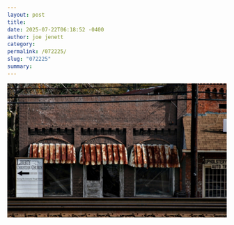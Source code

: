 ```yaml
---
layout: post
title: 
date: 2025-07-22T06:18:52 -0400
author: joe jenett
category: 
permalink: /072225/
slug: "072225"
summary:
---
```


<a title="new in b22 img.select" href="/img.select"><img src="/images.select/liberty.jpg" alt="liberty" class="mw100 mt-12" width="672"></a>




<a href="https://brid.gy/publish/mastodon"></a>
